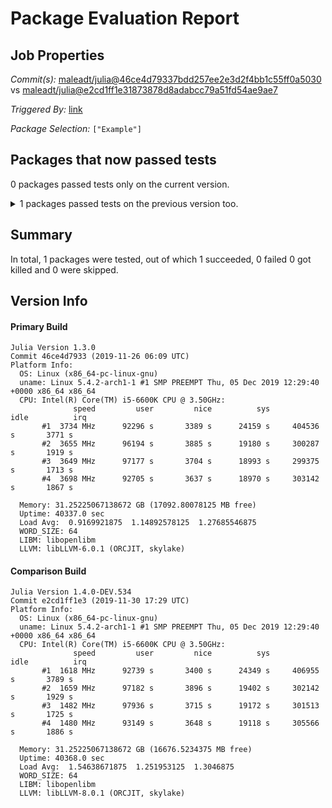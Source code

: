 # Package Evaluation Report

## Job Properties

*Commit(s):* [maleadt/julia@46ce4d79337bdd257ee2e3d2f4bb1c55ff0a5030](https://github.com/maleadt/julia/commit/46ce4d79337bdd257ee2e3d2f4bb1c55ff0a5030) vs [maleadt/julia@e2cd1ff1e31873878d8adabcc79a51fd54ae9ae7](https://github.com/maleadt/julia/commit/e2cd1ff1e31873878d8adabcc79a51fd54ae9ae7)

*Triggered By:* [link](https://www.test.com)

*Package Selection:* `["Example"]`

## Packages that now passed tests

0 packages passed tests only on the current version.

<details><summary>1 packages passed tests on the previous version too.</summary>
<p>

- [Example v0.5.3](logs/Example/1.3.0.log)
</p>
</details>


## Summary

In total, 1 packages were tested, out of which 1 succeeded, 0 failed 0 got killed and 0 were skipped.


## Version Info

#### Primary Build

```
Julia Version 1.3.0
Commit 46ce4d7933 (2019-11-26 06:09 UTC)
Platform Info:
  OS: Linux (x86_64-pc-linux-gnu)
  uname: Linux 5.4.2-arch1-1 #1 SMP PREEMPT Thu, 05 Dec 2019 12:29:40 +0000 x86_64 x86_64
  CPU: Intel(R) Core(TM) i5-6600K CPU @ 3.50GHz: 
              speed         user         nice          sys         idle          irq
       #1  3734 MHz      92296 s       3389 s      24159 s     404536 s       3771 s
       #2  3655 MHz      96194 s       3885 s      19180 s     300287 s       1919 s
       #3  3649 MHz      97177 s       3704 s      18993 s     299375 s       1713 s
       #4  3698 MHz      92705 s       3637 s      18970 s     303142 s       1867 s
       
  Memory: 31.25225067138672 GB (17092.80078125 MB free)
  Uptime: 40337.0 sec
  Load Avg:  0.9169921875  1.14892578125  1.27685546875
  WORD_SIZE: 64
  LIBM: libopenlibm
  LLVM: libLLVM-6.0.1 (ORCJIT, skylake)

```

#### Comparison Build

```
Julia Version 1.4.0-DEV.534
Commit e2cd1ff1e3 (2019-11-30 17:29 UTC)
Platform Info:
  OS: Linux (x86_64-pc-linux-gnu)
  uname: Linux 5.4.2-arch1-1 #1 SMP PREEMPT Thu, 05 Dec 2019 12:29:40 +0000 x86_64 x86_64
  CPU: Intel(R) Core(TM) i5-6600K CPU @ 3.50GHz: 
              speed         user         nice          sys         idle          irq
       #1  1618 MHz      92739 s       3400 s      24349 s     406955 s       3789 s
       #2  1659 MHz      97182 s       3896 s      19402 s     302142 s       1929 s
       #3  1482 MHz      97936 s       3715 s      19172 s     301513 s       1725 s
       #4  1480 MHz      93149 s       3648 s      19118 s     305566 s       1886 s
       
  Memory: 31.25225067138672 GB (16676.5234375 MB free)
  Uptime: 40368.0 sec
  Load Avg:  1.54638671875  1.251953125  1.3046875
  WORD_SIZE: 64
  LIBM: libopenlibm
  LLVM: libLLVM-8.0.1 (ORCJIT, skylake)

```
<!-- Generated on 2019-12-10T08:46:56.823 -->
